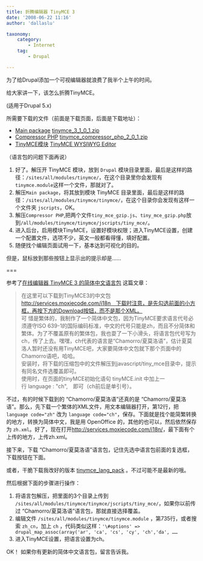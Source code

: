 ```yaml
---
title: 折腾编辑器 TinyMCE 3
date: '2008-06-22 11:16'
author: 'dallaslu'

taxonomy:
    category:
        - Internet
    tag:
        - Drupal

---
```

为了给Drupal添加一个可视编辑器就浪费了我半个上午的时间。

给大家讲一下，该怎么折腾TinyMCE。

(适用于Drupal 5.x)

所需要下载的文件（前面是下载页面，后面是下载地址）：

* <a href="http://tinymce.moxiecode.com/download.php" target="_blank">Main package</a> [tinymce\_3\_1\_0\_1.zip](http://prdownloads.sourceforge.net/tinymce/tinymce_3_1_0_1.zip?download)
* <a href="http://tinymce.moxiecode.com/download.php" target="_blank">Compressor PHP</a> [tinymce\_compressor\_php\_2\_0\_1.zip](http://prdownloads.sourceforge.net/tinymce/tinymce_compressor_php_2_0_1.zip?download)
* <a href="http://drupal.org/project/tinymce" target="_blank">TinyMCE模块</a> <a href="http://ftp.drupal.org/files/projects/tinymce-5.x-1.9.tar.gz" target="_blank">TinyMCE WYSIWYG Editor</a>

（语言包的问题下面再说）

1.   好了。解压开 TinyMCE 模块，放到 `Drupal` 模块目录里面，最后是这样的路径：`/sites/all/modules/tinymce/`，在这个目录里你会发现有 `tinymce.module`这样一个文件，那就对了。
2.   解压`Main package`，将其放到模块 TinyMCE 目录里面，最后是这样的路径：`/sites/all/modules/tinymce/tinymce/`，在这个目录你会发现有这样一个文件夹 `jscripts`，OK。
3.   解压`Compressor PHP`,把两个文件`tiny_mce_gzip.js`、`tiny_mce_gzip.php`放到`/all/modules/tinymce/tinymce/jscripts/tiny_mce/`。
4.   进入后台，启用模块TinyMCE，设置好模块权限；进入TinyMCE设置，创建一个配置文件，选项不少，英文一般都看得懂，填好配置。
5.   随便找个编辑页面试用一下，基本达到可视化的目的。

但是，鼠标放到那些按钮上显示出的提示却是……

===

参考了<a href="http://www.metalstar.net/?d=86" target="_blank">在线编辑器 TinyMCE 3 的简体中文语言包</a> 这篇文章：

> 在这里可以下载到TinyMCE3的中文包　http://services.moxiecode.com/i18n　下载时注意，是先勾选前面的小方框，再按下方的Download按钮，而不是那个XML。  
> 可 惜是繁体的，我制作了一个简体中文包，因为TinyMCE要求语言代号必须遵守ISO 639-1的国际编码标准，中文的代号只能是zh，而且不分简体和 繁体。为了不覆盖原有的繁体包，我也耍了一下小滑头，将语言包代号写为ch，传了上去。嘿嘿，ch代表的语言是“Chamorro/夏莫洛语”，估计夏莫 洛人暂时还没有用TinyMCE吧，大家要简体中文包就下那个页面中的Chamorro语吧，哈哈。  
> 安装时，将下载的压缩包中的文件解压到javascript/tiny\_mce目录中，提示有同名文件选覆盖即可。  
> 使用时，在页面的tinyMCE初始化语句&nbsp;tinyMCE.init&nbsp;中加上一行&nbsp;language&nbsp;:&nbsp;"ch",　即可（ch前后是单引号）。

不过，有的时候下载到的 “Chamorro/夏莫洛语”还真的是 “Chamorro/夏莫洛语”。那么，先下载一个繁体的XML文件，用文本编辑器打开，第12行，把 `language code="zh"` 改为 `language code="ch"`，保存。下面就是找个能简繁转换的地方，转换为简体中文，我是用 OpenOffice 的，其他的也可以，然后依然保存为 `zh.xml`。好了，现在打开<a href="http://services.moxiecode.com/i18n/" target="_blank">http://services.moxiecode.com/i18n/</a>，最下面有个上传的地方，上传zh.xml。

接下来，下载 “Chamorro/夏莫洛语”语言包，记住先选中语言包前面的复选框，下载按钮在下面。

或者，干脆下载我改好的版本 [tinymce\_lang\_pack](http://file.dallas.lu/2008/06/tinymce_lang_pack.zip) 。不过可能不是最新的哦。

然后根据下面的步骤进行操作：

1. 将语言包解压，把里面的3个目录上传到 `/sites/all/modules/tinymce/tinymce/jscripts/tiny_mce/`，如果你以前传过 “Chamorro/夏莫洛语”语言包，那就直接选择覆盖。
2. 编辑文件 `/sites/all/modules/tinymce/tinymce.module` ，第735行，或者搜索 `zh_cn`，加上 `ch` ，代码类似这样：`'\#options' => drupal_map_assoc(array('ar', 'ca', 'cs', 'cy', 'ch','da', ……`
3. 进入TinyMCE设置，把语言设置为ch。

OK！ 如果你有更新的简体中文语言包，留言告诉我。
